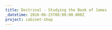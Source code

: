 ```yaml
---
title: Doctrinal - Studying the Book of James
_datetime: 2016-06-25T08:00:00.000Z
project: cabinet-shop
---
```

